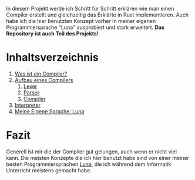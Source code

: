 In diesem Projekt werde ich Schritt für Schritt erklären wie man einen Compiler erstellt und gleichzeitig das Erklärte in Rust implementieren. Auch habe ich die hier benutzten Konzept vorher in meiner eigenen Programmiersprache "Luna" ausprobiert und stark erweitert. __Das Repository ist auch Teil des Projekts!__
# Inhaltsverzeichnis
1. [Was ist ein Compiler?](docs/Was%20ist%20ein%20Compiler.md)
2. [Aufbau eines Compilers](docs/Aufbau%20eines%20Compilers.md)
	1. [Lexer](docs/Lexer.md)
	2. [Parser](docs/Parser.md)
	3. [Compiler](docs/Compiler.md)
3. [Interpreter](docs/Interpreter.md)
4. [Meine Eigene Sprache: Luna](https://github.com/sty00a4-code/luna)
# Fazit
Generell ist mir die der Compiler gut gelungen, auch wenn er nicht viel kann. Die meisten Konzepte die ich hier benutzt habe sind von einer meiner besten Programmiersprachen [Luna](https://github.com/sty00a4-code/luna), die ich während dem Informatik Unterricht meistens gemacht habe.